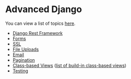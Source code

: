 
# Advanced Django

You can view a list of topics [here](https://docs.djangoproject.com/en/3.2/topics/).

- [Django Rest Framework](http://www.django-rest-framework.org/#example)
- [Forms](https://docs.djangoproject.com/en/3.2/topics/forms/)
- [SSL](https://docs.djangoproject.com/en/1.11/topics/security/#ssl-https)
- [File Uploads](https://docs.djangoproject.com/en/1.11/topics/http/file-uploads/)
- [Email](https://docs.djangoproject.com/en/1.11/topics/email/)
- [Pagination](https://docs.djangoproject.com/en/1.11/topics/pagination/)
- [Class-based Views](https://docs.djangoproject.com/en/1.11/topics/class-based-views/) ([list of build-in class-based views](https://docs.djangoproject.com/en/1.11/ref/class-based-views/))
- [Testing](https://docs.djangoproject.com/en/1.11/topics/testing/)
